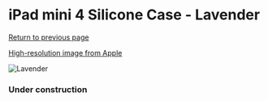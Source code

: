 # iPad mini 4 Silicone Case - Lavender

[Return to previous page](/ipad_mini4)

[High-resolution image from Apple](https://store.storeimages.cdn-apple.com/8756/as-images.apple.com/is/MLD62?wid=4500&hei=4500&fmt=png)

<div style="width: 384px"><img src="/everysource/MLD62.png" alt="Lavender"></div>

### Under construction
